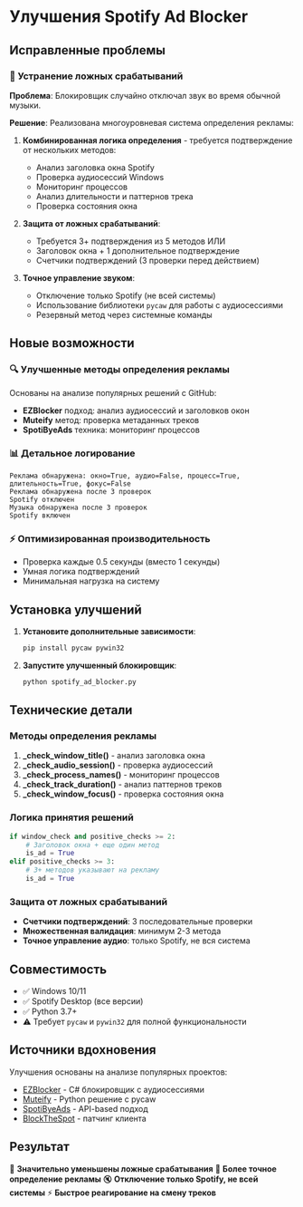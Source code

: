 # Улучшения Spotify Ad Blocker

## Исправленные проблемы

### 🎯 Устранение ложных срабатываний

**Проблема**: Блокировщик случайно отключал звук во время обычной музыки.

**Решение**: Реализована многоуровневая система определения рекламы:

1. **Комбинированная логика определения** - требуется подтверждение от нескольких методов:
   - Анализ заголовка окна Spotify
   - Проверка аудиосессий Windows
   - Мониторинг процессов
   - Анализ длительности и паттернов трека
   - Проверка состояния окна

2. **Защита от ложных срабатываний**:
   - Требуется 3+ подтверждения из 5 методов ИЛИ
   - Заголовок окна + 1 дополнительное подтверждение
   - Счетчики подтверждений (3 проверки перед действием)

3. **Точное управление звуком**:
   - Отключение только Spotify (не всей системы)
   - Использование библиотеки `pycaw` для работы с аудиосессиями
   - Резервный метод через системные команды

## Новые возможности

### 🔍 Улучшенные методы определения рекламы

Основаны на анализе популярных решений с GitHub:

- **EZBlocker** подход: анализ аудиосессий и заголовков окон
- **Muteify** метод: проверка метаданных треков
- **SpotiByeAds** техника: мониторинг процессов

### 📊 Детальное логирование

```
Реклама обнаружена: окно=True, аудио=False, процесс=True, длительность=True, фокус=False
Реклама обнаружена после 3 проверок
Spotify отключен
Музыка обнаружена после 3 проверок
Spotify включен
```

### ⚡ Оптимизированная производительность

- Проверка каждые 0.5 секунды (вместо 1 секунды)
- Умная логика подтверждений
- Минимальная нагрузка на систему

## Установка улучшений

1. **Установите дополнительные зависимости**:
   ```bash
   pip install pycaw pywin32
   ```

2. **Запустите улучшенный блокировщик**:
   ```bash
   python spotify_ad_blocker.py
   ```

## Технические детали

### Методы определения рекламы

1. **_check_window_title()** - анализ заголовка окна
2. **_check_audio_session()** - проверка аудиосессий
3. **_check_process_names()** - мониторинг процессов
4. **_check_track_duration()** - анализ паттернов треков
5. **_check_window_focus()** - проверка состояния окна

### Логика принятия решений

```python
if window_check and positive_checks >= 2:
    # Заголовок окна + еще один метод
    is_ad = True
elif positive_checks >= 3:
    # 3+ методов указывают на рекламу
    is_ad = True
```

### Защита от ложных срабатываний

- **Счетчики подтверждений**: 3 последовательные проверки
- **Множественная валидация**: минимум 2-3 метода
- **Точное управление аудио**: только Spotify, не вся система

## Совместимость

- ✅ Windows 10/11
- ✅ Spotify Desktop (все версии)
- ✅ Python 3.7+
- ⚠️ Требует `pycaw` и `pywin32` для полной функциональности

## Источники вдохновения

Улучшения основаны на анализе популярных проектов:
- [EZBlocker](https://github.com/Xeroday/Spotify-Ad-Blocker) - C# блокировщик с аудиосессиями
- [Muteify](https://github.com/pragyan2002/Muteify) - Python решение с pycaw
- [SpotiByeAds](https://github.com/daspartho/SpotiByeAds) - API-based подход
- [BlockTheSpot](https://github.com/mrpond/BlockTheSpot) - патчинг клиента

## Результат

🎉 **Значительно уменьшены ложные срабатывания**
🎯 **Более точное определение рекламы**
🔇 **Отключение только Spotify, не всей системы**
⚡ **Быстрое реагирование на смену треков**